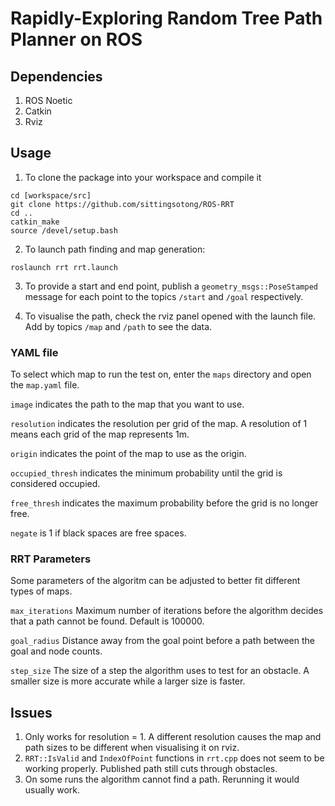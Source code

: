 # Rapidly-Exploring Random Tree Path Planner on ROS

## Dependencies 
1. ROS Noetic
2. Catkin
3. Rviz


## Usage 
1. To clone the package into your workspace and compile it

```
cd [workspace/src]
git clone https://github.com/sittingsotong/ROS-RRT
cd ..
catkin_make
source /devel/setup.bash
```

2. To launch path finding and map generation:
```
roslaunch rrt rrt.launch
```

3. To provide a start and end point, publish a ```geometry_msgs::PoseStamped``` message for each point to the topics ```/start``` and ```/goal``` respectively.

4. To visualise the path, check the rviz panel opened with the launch file. Add by topics ```/map``` and ```/path``` to see the data.



### YAML file
To select which map to run the test on, enter the ```maps``` directory and open the ```map.yaml``` file. 

```image``` indicates the path to the map that you want to use.

```resolution``` indicates the resolution per grid of the map. A resolution of 1 means each grid of the map represents 1m.

```origin``` indicates the point of the map to use as the origin.

```occupied_thresh``` indicates the minimum probability until the grid is considered occupied.

```free_thresh``` indicates the maximum probability before the grid is no longer free.

```negate``` is 1 if black spaces are free spaces.



### RRT Parameters 
Some parameters of the algoritm can be adjusted to better fit different types of maps. 

```max_iterations``` Maximum number of iterations before the algorithm decides that a path cannot be found. Default is 100000.

```goal_radius``` Distance away from the goal point before a path between the goal and node counts.

```step_size``` The size of a step the algorithm uses to test for an obstacle. A smaller size is more accurate while a larger size is faster.


## Issues 
1. Only works for resolution = 1. A different resolution causes the map and path sizes to be different when visualising it on rviz.
2. ```RRT::IsValid``` and ```IndexOfPoint``` functions in ```rrt.cpp``` does not seem to be working properly. Published path still cuts through obstacles. 
3. On some runs the algorithm cannot find a path. Rerunning it would usually work. 
